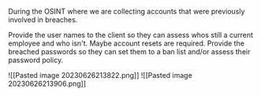 

During the OSINT where we are collecting accounts that were previously involved in breaches.

Provide the user names to the client so they can assess whos still a current employee and who isn't. Maybe account resets are required. 
Provide the breached passwords so they can set them to a ban list and/or assess their password policy.


![[Pasted image 20230626213822.png]]
![[Pasted image 20230626213906.png]]